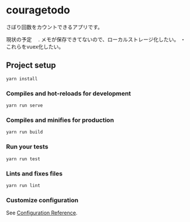 # couragetodo
さぼり回数をカウントできるアプリです。



現状の予定　
. メモが保存できてないので、ローカルストレージ化したい。
・これらをvuex化したい。
## Project setup
```
yarn install
```

### Compiles and hot-reloads for development
```
yarn run serve
```

### Compiles and minifies for production
```
yarn run build
```

### Run your tests
```
yarn run test
```

### Lints and fixes files
```
yarn run lint
```

### Customize configuration
See [Configuration Reference](https://cli.vuejs.org/config/).
